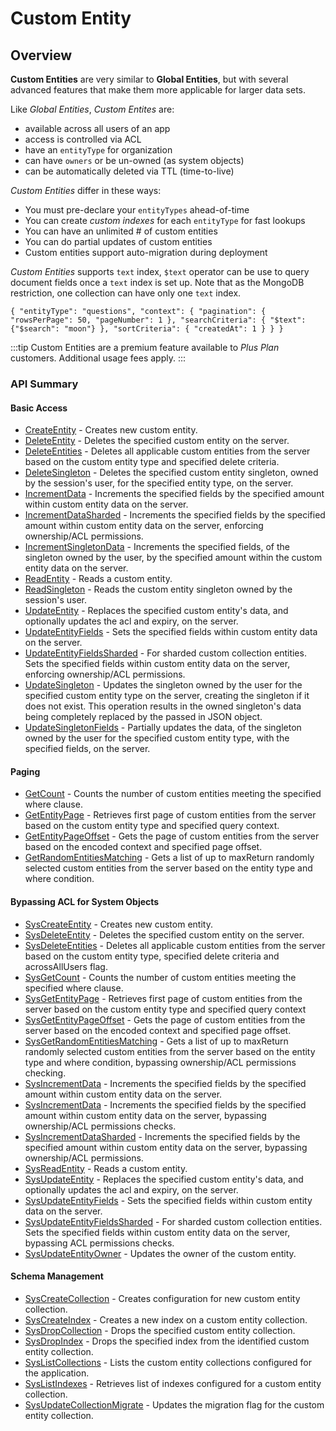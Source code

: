 # Custom Entity
## Overview




**Custom Entities** are very similar to **Global Entities**, but with several advanced features that make them more applicable for larger data sets.

Like *Global Entities*, *Custom Entites* are:

* available across all users of an app
* access is controlled via ACL
* have an `entityType` for organization
* can have `owners` or be un-owned (as system objects)
* can be automatically deleted via TTL (time-to-live)

*Custom Entities* differ in these ways:

* You must pre-declare your `entityTypes` ahead-of-time
* You can create *custom indexes* for each `entityType` for fast lookups
* You can have an unlimited # of custom entities
* You can do partial updates of custom entities
* Custom entities support auto-migration during deployment

*Custom Entities* supports `text` index, `$text` operator can be use to query document fields once a `text` index is set up. Note that as the MongoDB restriction, one collection can have only one `text` index. 

`{
  "entityType": "questions",
  "context": {
    "pagination": {
      "rowsPerPage": 50,
      "pageNumber": 1
    },
    "searchCriteria": {
        "$text":{"$search": "moon"}
    },
    "sortCriteria": {
      "createdAt": 1
    }
  }
}`
  
:::tip
Custom Entities are a premium feature available to <em>Plus Plan</em> customers. Additional usage fees apply.
:::

### API Summary

#### Basic Access
* [CreateEntity](/api/capi/customentity/createentity) - Creates new custom entity.
* [DeleteEntity](/api/capi/customentity/deleteentity) - Deletes the specified custom entity on the server.
* [DeleteEntities](/api/capi/customentity/deleteentities) - Deletes all applicable custom entities from the server based on the custom entity type and specified delete criteria.
* [DeleteSingleton](/api/capi/customentity/deletesingleton) - Deletes the specified custom entity singleton, owned by the session's user, for the specified entity type, on the server.
* [IncrementData](/api/capi/customentity/incrementdata) - Increments the specified fields by the specified amount within custom entity data on the server.
* [IncrementDataSharded](/api/capi/customentity/incrementdatasharded) - Increments the specified fields by the specified amount within custom entity data on the server, enforcing ownership/ACL permissions.
* [IncrementSingletonData](/api/capi/customentity/incrementsingletondata) - Increments the specified fields, of the singleton owned by the user, by the specified amount within the custom entity data on the server.
* [ReadEntity](/api/capi/customentity/readentity) - Reads a custom entity.
* [ReadSingleton](/api/capi/customentity/readsingleton) - Reads the custom entity singleton owned by the session's user.
* [UpdateEntity](/api/capi/customentity/updateentity) - Replaces the specified custom entity's data, and optionally updates the acl and expiry, on the server.
* [UpdateEntityFields](/api/capi/customentity/updateentityfields) - Sets the specified fields within custom entity data on the server.
* [UpdateEntityFieldsSharded](/api/capi/customentity/updateentityfieldssharded) - For sharded custom collection entities. Sets the specified fields within custom entity data on the server, enforcing ownership/ACL permissions.
* [UpdateSingleton](/api/capi/customentity/updatesingleton) - Updates the singleton owned by the user for the specified custom entity type on the server, creating the singleton if it does not exist. This operation results in the owned singleton's data being completely replaced by the passed in JSON object.
* [UpdateSingletonFields](/api/capi/customentity/updatesingletonFields) - Partially updates the data, of the singleton owned by the user for the specified custom entity type, with the specified fields, on the server.

#### Paging
* [GetCount](/api/capi/customentity/getcount) - Counts the number of custom entities meeting the specified where clause.
* [GetEntityPage](/api/capi/customentity/getentitypage) - Retrieves first page of custom entities from the server based on the custom entity type and specified query context.
* [GetEntityPageOffset](/api/capi/customentity/getentitypageoffset) - Gets the page of custom entities from the server based on the encoded context and specified page offset.
* [GetRandomEntitiesMatching](/api/capi/customentity/getrandomentitiesmatching) - Gets a list of up to maxReturn randomly selected custom entities from the server based on the entity type and where condition.

#### Bypassing ACL for System Objects
* [SysCreateEntity](/api/capi/customentity/syscreateentity) - Creates new custom entity.
* [SysDeleteEntity](/api/capi/customentity/sysdeleteentity) - Deletes the specified custom entity on the server.
* [SysDeleteEntities](/api/capi/customentity/sysdeleteentities) - Deletes all applicable custom entities from the server based on the custom entity type, specified delete criteria and acrossAllUsers flag.
* [SysGetCount](/api/capi/customentity/sysgetcount) - Counts the number of custom entities meeting the specified where clause.
* [SysGetEntityPage](/api/capi/customentity/sysgetentitypage) - Retrieves first page of custom entities from the server based on the custom entity type and specified query context
* [SysGetEntityPageOffset](/api/capi/customentity/sysgetentitypageoffset) - Gets the page of custom entities from the server based on the encoded context and specified page offset.
* [SysGetRandomEntitiesMatching](/api/capi/customentity/sysgetrandomentitiesmatching) - Gets a list of up to maxReturn randomly selected custom entities from the server based on the entity type and where condition, bypassing ownership/ACL permissions checking.
* [SysIncrementData](/api/capi/customentity/sysincrementdata) - Increments the specified fields by the specified amount within custom entity data on the server.
* [SysIncrementData](/api/capi/customentity/sysincrementdata) - Increments the specified fields by the specified amount within custom entity data on the server, bypassing ownership/ACL permissions checks.
* [SysIncrementDataSharded](/api/capi/customentity/sysincrementdatasharded) - Increments the specified fields by the specified amount within custom entity data on the server, bypassing ownership/ACL permissions.
* [SysReadEntity](/api/capi/customentity/sysreadentity) - Reads a custom entity.
* [SysUpdateEntity](/api/capi/customentity/sysupdateentity) - Replaces the specified custom entity's data, and optionally updates the acl and expiry, on the server.
* [SysUpdateEntityFields](/api/capi/customentity/sysupdateentityfields) - Sets the specified fields within custom entity data on the server.
* [SysUpdateEntityFieldsSharded](/api/capi/customentity/sysupdateentityfieldssharded) - For sharded custom collection entities. Sets the specified fields within custom entity data on the server, bypassing ACL permissions checks.
* [SysUpdateEntityOwner](/api/capi/customentity/sysupdateentityowner) - Updates the owner of the custom entity.

#### Schema Management
* [SysCreateCollection](/api/capi/customentity/syscreatecollection) - Creates configuration for new custom entity collection.
* [SysCreateIndex](/api/capi/customentity/syscreateindex) - Creates a new index on a custom entity collection.
* [SysDropCollection](/api/capi/customentity/sysdropcollection) - Drops the specified custom entity collection.
* [SysDropIndex](/api/capi/customentity/sysdropindex) - Drops the specified index from the identified custom entity collection.
* [SysListCollections](/api/capi/customentity/syslistcollections) - Lists the custom entity collections configured for the application.
* [SysListIndexes](/api/capi/customentity/syslistindexes) - Retrieves list of indexes configured for a custom entity collection.
* [SysUpdateCollectionMigrate](/api/capi/customentity/sysupdatecollectionmigrate) - Updates the migration flag for the custom entity collection.


<DocCardList />